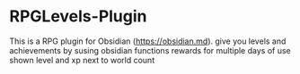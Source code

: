 # RPGLevels-Plugin


This is a RPG plugin for Obsidian (https://obsidian.md).
give you levels and achievements by susing obsidian functions
rewards for multiple days of use
shown level and xp next to world count
